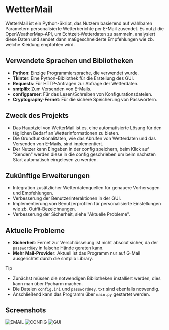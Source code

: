 # WetterMail

WetterMail ist ein Python-Skript, das Nutzern basierend auf wählbaren Parametern personalisierte Wetterberichte per E-Mail zusendet. Es nutzt die OpenWeatherMap-API, um Echtzeit-Wetterdaten zu sammeln, analysiert diese Daten und sendet dann maßgeschneiderte Empfehlungen wie zb. welche Kleidung empfohlen wird.




## Verwendete Sprachen und Bibliotheken

- **Python**: Einzige Programmiersprache, die verwendet wurde.
- **Tkinter**: Eine Python-Bibliothek für die Erstellung des GUI.
- **Requests**: Für HTTP-Anfragen zur Abfrage der Wetterdaten.
- **smtplib**: Zum Versenden von E-Mails.
- **configparser**: Für das Lesen/Schreiben von Konfigurationsdateien.
- **Cryptography-Fernet**: Für die sichere Speicherung von Passwörtern.




## Zweck des Projekts

* Das Hauptziel von WetterMail ist es, eine automatisierte Lösung für den täglichen Bedarf an Wetterinformationen zu bieten. 
* Die Grundfunktionalitäten, wie das Abrufen von Wetterdaten und das Versenden von E-Mails, sind implementiert.
* Der Nutzer kann Eingaben in der config speichern, beim Klick auf "Senden" werden diese in die config geschrieben um beim nächsten Start automatisch eingelesen zu werden. 




## Zukünftige Erweiterungen

- Integration zusätzlicher Wetterdatenquellen für genauere Vorhersagen und Empfehlungen.
- Verbesserung der Benutzerinteraktionen in der GUI.
- Implementierung von Benutzerprofilen für personalisierte Einstellungen wie zb. Outfit-Bezeichnungen.
- Verbesserung der Sicherheit, siehe "Aktuelle Probleme".




## Aktuelle Probleme

- **Sicherheit**: Fernet zur Verschlüsselung ist nicht absolut sicher, da der `passwordKey` in falsche Hände geraten kann.
- **Mehr Mail-Provider**: Aktuell ist das Programm nur auf G-Mail ausgerichtet durch die smtplib Library.




> [!TIP]
> - Zunächst müssen die notwendigen Bibliotheken installiert werden, dies kann man über Pycharm machen.
> - Die Dateien `config.ini` und `passwordKey.txt` sind ebenfalls notwendig.
> - Anschließend kann das Programm über `main.py` gestartet werden.



## Screenshots 
![EMAIL](https://github.com/MuhammetGuducu/wettermail/assets/84397069/a2f6554f-f4d9-43ae-ac6f-da113c3b6460)
![CONFIG](https://github.com/MuhammetGuducu/wettermail/assets/84397069/2eb53a12-1594-4a54-8319-30cfe8a18c46)
![GUI](https://github.com/MuhammetGuducu/wettermail/assets/84397069/cb412b6b-c60b-436c-be86-5dcb06cb0adf)
